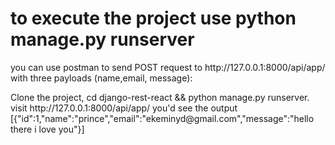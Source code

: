<h1>to execute the project use python manage.py runserver</h1>
<p>you can use postman to send POST request to http://127.0.0.1:8000/api/app/ with three payloads (name,email, message):</p>
<p> Clone the project, cd django-rest-react && python manage.py runserver. visit http://127.0.0.1:8000/api/app/ you'd see the output     [{"id":1,"name":"prince","email":"ekeminyd@gmail.com","message":"hello there i love you"}]
 </p>
